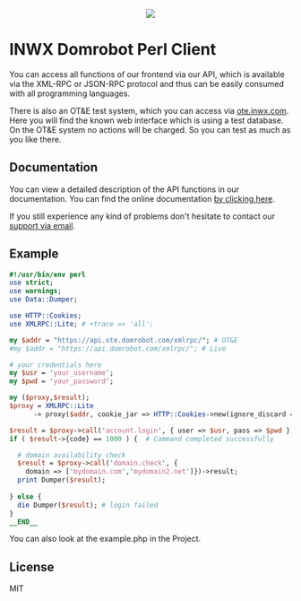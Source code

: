 <p align="center">
  <a href="https://www.inwx.com/en/" target="_blank">
    <img src="https://images.inwx.com/logos/inwx.png">
  </a>
</p>

INWX Domrobot Perl Client
=========
You can access all functions of our frontend via our API, which is available via the XML-RPC or JSON-RPC protocol and thus can be easily consumed with all programming languages.

There is also an OT&E test system, which you can access via [ote.inwx.com](https://ote.inwx.com/en/). Here you will find the known web interface which is using a test database. On the OT&E system no actions will be charged. So you can test as much as you like there.

Documentation
------
You can view a detailed description of the API functions in our documentation. You can find the online documentation [by clicking here](https://www.inwx.de/en/help/apidoc).

If you still experience any kind of problems don't hesitate to contact our [support via email](mailto:support@inwx.de).

Example
-------

```perl
#!/usr/bin/env perl
use strict;
use warnings;
use Data::Dumper;

use HTTP::Cookies;
use XMLRPC::Lite; # +trace => 'all';

my $addr = "https://api.ote.domrobot.com/xmlrpc/"; # OT&E
#my $addr = "https://api.domrobot.com/xmlrpc/"; # Live

# your credentials here
my $usr = 'your_username';
my $pwd = 'your_password';

my ($proxy,$result);
$proxy = XMLRPC::Lite
      -> proxy($addr, cookie_jar => HTTP::Cookies->new(ignore_discard => 1));

$result = $proxy->call('account.login', { user => $usr, pass => $pwd })->result;
if ( $result->{code} == 1000 ) {  # Command completed successfully

  # domain availability check
  $result = $proxy->call('domain.check', { 
    domain => ['mydomain.com','mydomain2.net']})->result;
  print Dumper($result);
  
} else {
  die Dumper($result); # login failed
}
__END__
```

You can also look at the example.php in the Project.

License
----

MIT
